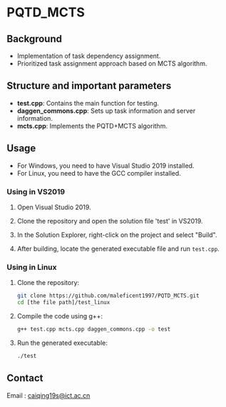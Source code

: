 # PQTD_MCTS
## Background
- Implementation of task dependency assignment.
- Prioritized task assignment approach based on MCTS algorithm.
## Structure and important parameters
- **test.cpp**: Contains the main function for testing.
- **daggen_commons.cpp**: Sets up task information and server information.
- **mcts.cpp**: Implements the PQTD+MCTS algorithm.

## Usage
- For Windows, you need to have Visual Studio 2019 installed.
- For Linux, you need to have the GCC compiler installed.
### Using in VS2019
1. Open Visual Studio 2019.

2. Clone the repository and open the solution file 'test' in VS2019.

3. In the Solution Explorer, right-click on the project and select "Build".

5. After building, locate the generated executable file and run `test.cpp`.

### Using in Linux
1. Clone the repository:
    ```bash
    git clone https://github.com/maleficent1997/PQTD_MCTS.git
    cd [the file path]/test_linux
    ```
2. Compile the code using g++:
    ```bash
    g++ test.cpp mcts.cpp daggen_commons.cpp -o test
    ```
3. Run the generated executable:
    ```bash
    ./test
    ```
## Contact
Email : caiqing19s@ict.ac.cn
